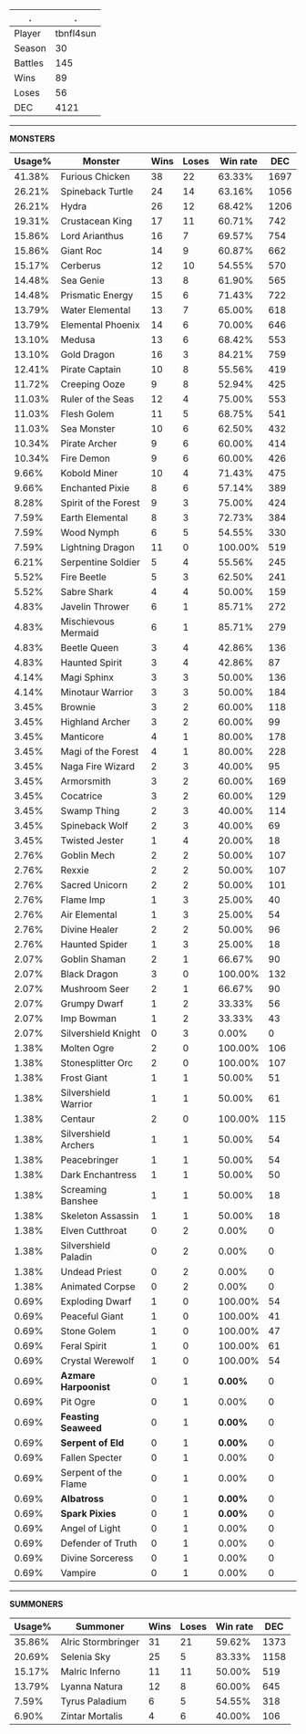 .|.
|-|-
Player|tbnfl4sun
Season|30
Battles|145
Wins|89
Loses|56
DEC|4121

---
**MONSTERS**

Usage%|Monster|Wins|Loses|Win rate|DEC|
-|-|-|-|-|-|
41.38%|Furious Chicken|38|22|63.33%|1697|
26.21%|Spineback Turtle|24|14|63.16%|1056|
26.21%|Hydra|26|12|68.42%|1206|
19.31%|Crustacean King|17|11|60.71%|742|
15.86%|Lord Arianthus|16|7|69.57%|754|
15.86%|Giant Roc|14|9|60.87%|662|
15.17%|Cerberus|12|10|54.55%|570|
14.48%|Sea Genie|13|8|61.90%|565|
14.48%|Prismatic Energy|15|6|71.43%|722|
13.79%|Water Elemental|13|7|65.00%|618|
13.79%|Elemental Phoenix|14|6|70.00%|646|
13.10%|Medusa|13|6|68.42%|553|
13.10%|Gold Dragon|16|3|84.21%|759|
12.41%|Pirate Captain|10|8|55.56%|419|
11.72%|Creeping Ooze|9|8|52.94%|425|
11.03%|Ruler of the Seas|12|4|75.00%|553|
11.03%|Flesh Golem|11|5|68.75%|541|
11.03%|Sea Monster|10|6|62.50%|432|
10.34%|Pirate Archer|9|6|60.00%|414|
10.34%|Fire Demon|9|6|60.00%|426|
9.66%|Kobold Miner|10|4|71.43%|475|
9.66%|Enchanted Pixie|8|6|57.14%|389|
8.28%|Spirit of the Forest|9|3|75.00%|424|
7.59%|Earth Elemental|8|3|72.73%|384|
7.59%|Wood Nymph|6|5|54.55%|330|
7.59%|Lightning Dragon|11|0|100.00%|519|
6.21%|Serpentine Soldier|5|4|55.56%|245|
5.52%|Fire Beetle|5|3|62.50%|241|
5.52%|Sabre Shark|4|4|50.00%|159|
4.83%|Javelin Thrower|6|1|85.71%|272|
4.83%|Mischievous Mermaid|6|1|85.71%|279|
4.83%|Beetle Queen|3|4|42.86%|136|
4.83%|Haunted Spirit|3|4|42.86%|87|
4.14%|Magi Sphinx|3|3|50.00%|136|
4.14%|Minotaur Warrior|3|3|50.00%|184|
3.45%|Brownie|3|2|60.00%|118|
3.45%|Highland Archer|3|2|60.00%|99|
3.45%|Manticore|4|1|80.00%|178|
3.45%|Magi of the Forest|4|1|80.00%|228|
3.45%|Naga Fire Wizard|2|3|40.00%|95|
3.45%|Armorsmith|3|2|60.00%|169|
3.45%|Cocatrice|3|2|60.00%|129|
3.45%|Swamp Thing|2|3|40.00%|114|
3.45%|Spineback Wolf|2|3|40.00%|69|
3.45%|Twisted Jester|1|4|20.00%|18|
2.76%|Goblin Mech|2|2|50.00%|107|
2.76%|Rexxie|2|2|50.00%|107|
2.76%|Sacred Unicorn|2|2|50.00%|101|
2.76%|Flame Imp|1|3|25.00%|40|
2.76%|Air Elemental|1|3|25.00%|54|
2.76%|Divine Healer|2|2|50.00%|96|
2.76%|Haunted Spider|1|3|25.00%|18|
2.07%|Goblin Shaman|2|1|66.67%|90|
2.07%|Black Dragon|3|0|100.00%|132|
2.07%|Mushroom Seer|2|1|66.67%|90|
2.07%|Grumpy Dwarf|1|2|33.33%|56|
2.07%|Imp Bowman|1|2|33.33%|43|
2.07%|Silvershield Knight|0|3|0.00%|0|
1.38%|Molten Ogre|2|0|100.00%|106|
1.38%|Stonesplitter Orc|2|0|100.00%|107|
1.38%|Frost Giant|1|1|50.00%|51|
1.38%|Silvershield Warrior|1|1|50.00%|61|
1.38%|Centaur|2|0|100.00%|115|
1.38%|Silvershield Archers|1|1|50.00%|54|
1.38%|Peacebringer|1|1|50.00%|54|
1.38%|Dark Enchantress|1|1|50.00%|50|
1.38%|Screaming Banshee|1|1|50.00%|18|
1.38%|Skeleton Assassin|1|1|50.00%|18|
1.38%|Elven Cutthroat|0|2|0.00%|0|
1.38%|Silvershield Paladin|0|2|0.00%|0|
1.38%|Undead Priest|0|2|0.00%|0|
1.38%|Animated Corpse|0|2|0.00%|0|
0.69%|Exploding Dwarf|1|0|100.00%|54|
0.69%|Peaceful Giant|1|0|100.00%|41|
0.69%|Stone Golem|1|0|100.00%|47|
0.69%|Feral Spirit|1|0|100.00%|61|
0.69%|Crystal Werewolf|1|0|100.00%|54|
0.69%|**Azmare Harpoonist**|0|1|**0.00%**|0|
0.69%|Pit Ogre|0|1|0.00%|0|
0.69%|**Feasting Seaweed**|0|1|**0.00%**|0|
0.69%|**Serpent of Eld**|0|1|**0.00%**|0|
0.69%|Fallen Specter|0|1|0.00%|0|
0.69%|Serpent of the Flame|0|1|0.00%|0|
0.69%|**Albatross**|0|1|**0.00%**|0|
0.69%|**Spark Pixies**|0|1|**0.00%**|0|
0.69%|Angel of Light|0|1|0.00%|0|
0.69%|Defender of Truth|0|1|0.00%|0|
0.69%|Divine Sorceress|0|1|0.00%|0|
0.69%|Vampire|0|1|0.00%|0|

---
**SUMMONERS**

Usage%|Summoner|Wins|Loses|Win rate|DEC|
-|-|-|-|-|-|
35.86%|Alric Stormbringer|31|21|59.62%|1373|
20.69%|Selenia Sky|25|5|83.33%|1158|
15.17%|Malric Inferno|11|11|50.00%|519|
13.79%|Lyanna Natura|12|8|60.00%|645|
7.59%|Tyrus Paladium|6|5|54.55%|318|
6.90%|Zintar Mortalis|4|6|40.00%|106|
